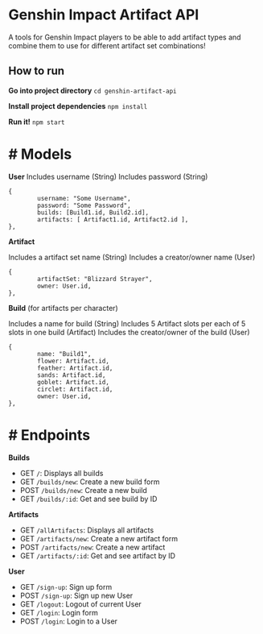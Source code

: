 # Genshin Impact Artifact API

A tools for Genshin Impact players to be able to add artifact types and combine them to use for different artifact set combinations!

## How to run

**Go into project directory**
```cd genshin-artifact-api```

**Install project dependencies**
```npm install```

**Run it!**
```npm start```

# # Models

**User**
Includes username (String)
Includes password (String)

```
{
		username: "Some Username",
		password: "Some Password",
		builds: [Build1.id, Build2.id],
		artifacts: [ Artifact1.id, Artifact2.id ],
},
```

**Artifact**

Includes a artifact set name (String)
Includes a creator/owner name (User)
```
{
		artifactSet: "Blizzard Strayer",
		owner: User.id,
},
```
**Build** (for artifacts per character)

Includes a name for build (String)
Includes 5 Artifact slots per each of 5 slots in one build (Artifact)
Includes the creator/owner of the build (User)
```
{
		name: "Build1",
		flower: Artifact.id,
		feather: Artifact.id,
		sands: Artifact.id,
		goblet: Artifact.id,
		circlet: Artifact.id,
		owner: User.id,
},
```

# # Endpoints

**Builds**
* GET ```/```: Displays all builds
* GET ```/builds/new```: Create a new build form
* POST ```/builds/new```: Create a new build
* GET ```/builds/:id```: Get and see build by ID

**Artifacts**
* GET ```/allArtifacts```: Displays all artifacts
* GET ```/artifacts/new```: Create a new artifact form
* POST ```/artifacts/new```: Create a new artifact
* GET ```/artifacts/:id```: Get and see artifact by ID

**User**
* GET ```/sign-up```: Sign up form
* POST ```/sign-up```: Sign up new User
* GET ```/logout```: Logout of current User
* GET ```/login```: Login form
* POST ```/login```: Login to a User


